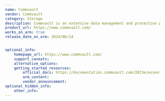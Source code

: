 ```yaml
---
name: Commvault
vendor: Commvault
category: Storage
description: Commvault is an extensive data management and protection platform that addresses diverse data requirements across different IT environments.
product_url: https://www.commvault.com/
works_on_arm: true
release_date_on_arm: 2024/06/14


optional_info:
    homepage_url: https://www.commvault.com/
    support_caveats:
    alternative_options:
    getting_started_resources:
        official_docs: https://documentation.commvault.com/2023e/essential/quick_start_guide.html
        arm_content:
        vendor_announcement:
optional_hidden_info:
    other_info:
---
```

